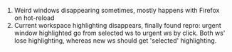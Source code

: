 1. Weird windows disappearing sometimes, mostly happens with Firefox on hot-reload
2. Current workspace highlighting disappears, finally found repro: urgent window highlighted go from selected ws to urgent ws by click. Both ws' lose highlighting, whereas new ws should get 'selected' highlighting.